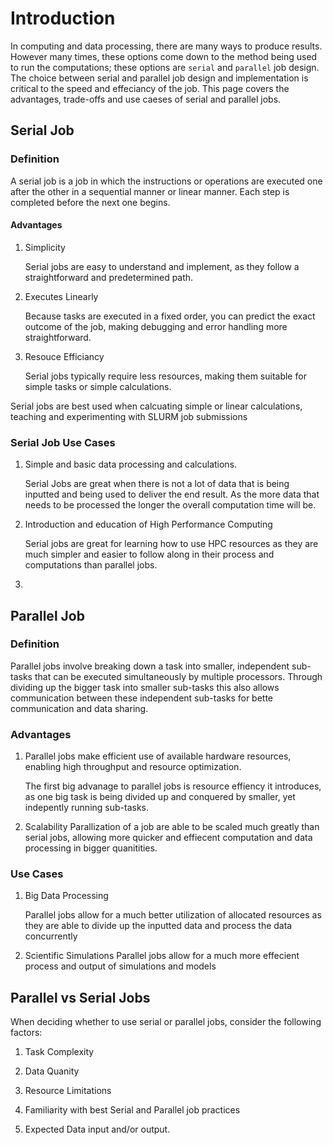 # Introduction 
In computing and data processing, there are many ways to produce results. However many times, these options come down to the method being used to run the computations; these options are `serial` and `parallel` job design. The choice between serial and parallel job design and implementation is critical to the speed and effeciancy of the job. This page covers the advantages, trade-offs and use caeses of serial and parallel jobs. 

## Serial Job

### Definition <!-- {docsify-ignore} -->

A serial job is a job in which the instructions or operations are executed one after the other in a sequential manner or linear manner. Each step is completed before the next one begins. 

#### Advantages <!-- {docsify-ignore} -->

1. Simplicity

    Serial jobs are easy to understand and implement, as they follow a straightforward and predetermined path. 

2. Executes Linearly

    Because tasks are executed in a fixed order, you can predict the exact outcome of the job, making debugging and error handling more straightforward.

3. Resouce Efficiancy 

   Serial jobs typically require less resources, making them suitable for simple tasks or simple calculations. 

Serial jobs are best used when calcuating simple or linear calculations, teaching and experimenting with SLURM job submissions


### Serial Job Use Cases <!-- {docsify-ignore} -->

1. Simple and basic data processing and calculations. 

    Serial Jobs are great when there is not a lot of data that is being inputted and being used to deliver the end result. As the more data that needs to be processed the longer the overall computation time will be. 
2. Introduction and education of High Performance Computing 

    Serial jobs are great for learning how to use HPC resources as they are much simpler and easier to follow along in their process and computations than parallel jobs. 
3. 


## Parallel Job 

### Definition <!-- {docsify-ignore} -->
Parallel jobs involve breaking down a task into smaller, independent sub-tasks that can be executed simultaneously by multiple processors. Through dividing up the bigger task into smaller sub-tasks this also allows communication between these independent sub-tasks for bette communication and data sharing. 

### Advantages <!-- {docsify-ignore} -->
1. Parallel jobs make efficient use of available hardware resources, enabling high throughput and resource optimization.
    
    The first big advanage to parallel jobs is resource effiency it introduces, as one big task is being divided up and conquered by smaller, yet indepently running sub-tasks.

2. Scalability
    Parallization of a job are able to be scaled much greatly than serial jobs, allowing more quicker and effiecent computation and data processing in bigger quanitities. 



### Use Cases <!-- {docsify-ignore} -->
1. Big Data Processing

    Parallel jobs allow for a much better utilization of allocated resources as they are able to divide up the inputted data and process the data concurrently

2. Scientific Simulations
    Parallel jobs allow for a much more effecient process and output of simulations and models

## Parallel vs Serial Jobs

When deciding whether to use serial or parallel jobs, consider the following factors:

1. Task Complexity

2. Data Quanity 

3. Resource Limitations

4. Familiarity with best Serial and Parallel job practices 

5. Expected Data input and/or output. 

